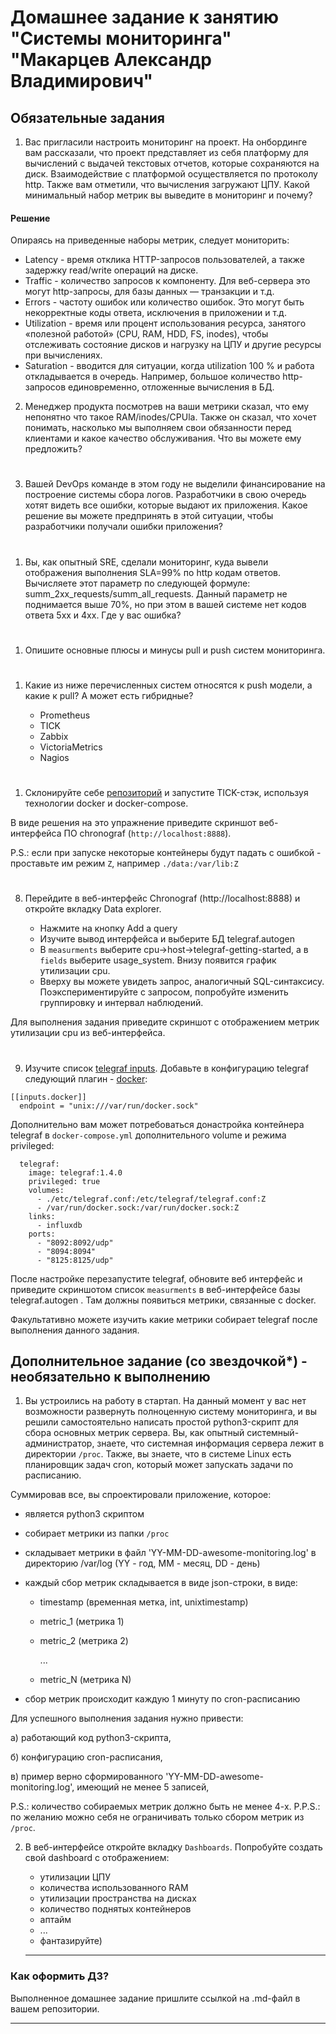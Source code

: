 # Домашнее задание к занятию "Системы мониторинга" "Макарцев Александр Владимирович"

## Обязательные задания

1. Вас пригласили настроить мониторинг на проект. На онбординге вам рассказали, что проект представляет из себя 
платформу для вычислений с выдачей текстовых отчетов, которые сохраняются на диск. Взаимодействие с платформой 
осуществляется по протоколу http. Также вам отметили, что вычисления загружают ЦПУ. Какой минимальный набор метрик вы
выведите в мониторинг и почему?

#### Решение
Опираясь на приведенные наборы метрик, следует мониторить:
- Latency - время отклика HTTP-запросов пользователей, а также задержку read/write операций на диске.
- Traffic - количество запросов к компоненту. Для веб-сервера это могут http-запросы, для базы данных — транзакции и т.д.
- Errors - частоту ошибок или количество ошибок. Это могут быть некорректные коды ответа, исключения в приложении и т.д.
- Utilization - время или процент использования ресурса, занятого «полезной работой» (CPU, RAM, HDD, FS, inodes), чтобы отслеживать состояние дисков и нагрузку на ЦПУ и другие ресурсы при вычислениях.
- Saturation - вводится для ситуации, когда utilization 100 % и работа откладывается в очередь. Например, большое количество http-запросов единовременно, отложенные вычисления в БД.

2. Менеджер продукта посмотрев на ваши метрики сказал, что ему непонятно что такое RAM/inodes/CPUla. Также он сказал, 
что хочет понимать, насколько мы выполняем свои обязанности перед клиентами и какое качество обслуживания. Что вы 
можете ему предложить?
#
3. Вашей DevOps команде в этом году не выделили финансирование на построение системы сбора логов. Разработчики в свою 
очередь хотят видеть все ошибки, которые выдают их приложения. Какое решение вы можете предпринять в этой ситуации, 
чтобы разработчики получали ошибки приложения?
#
1. Вы, как опытный SRE, сделали мониторинг, куда вывели отображения выполнения SLA=99% по http кодам ответов. 
Вычисляете этот параметр по следующей формуле: summ_2xx_requests/summ_all_requests. Данный параметр не поднимается выше 
70%, но при этом в вашей системе нет кодов ответа 5xx и 4xx. Где у вас ошибка?
#
1. Опишите основные плюсы и минусы pull и push систем мониторинга.
#
1. Какие из ниже перечисленных систем относятся к push модели, а какие к pull? А может есть гибридные?

    - Prometheus 
    - TICK
    - Zabbix
    - VictoriaMetrics
    - Nagios
#
1. Склонируйте себе [репозиторий](https://github.com/influxdata/sandbox/tree/master) и запустите TICK-стэк, 
используя технологии docker и docker-compose.

В виде решения на это упражнение приведите скриншот веб-интерфейса ПО chronograf (`http://localhost:8888`). 

P.S.: если при запуске некоторые контейнеры будут падать с ошибкой - проставьте им режим `Z`, например
`./data:/var/lib:Z`
#
8. Перейдите в веб-интерфейс Chronograf (http://localhost:8888) и откройте вкладку Data explorer.
        
    - Нажмите на кнопку Add a query
    - Изучите вывод интерфейса и выберите БД telegraf.autogen
    - В `measurments` выберите cpu->host->telegraf-getting-started, а в `fields` выберите usage_system. Внизу появится график утилизации cpu.
    - Вверху вы можете увидеть запрос, аналогичный SQL-синтаксису. Поэкспериментируйте с запросом, попробуйте изменить группировку и интервал наблюдений.

Для выполнения задания приведите скриншот с отображением метрик утилизации cpu из веб-интерфейса.
#
9. Изучите список [telegraf inputs](https://github.com/influxdata/telegraf/tree/master/plugins/inputs). 
Добавьте в конфигурацию telegraf следующий плагин - [docker](https://github.com/influxdata/telegraf/tree/master/plugins/inputs/docker):
```
[[inputs.docker]]
  endpoint = "unix:///var/run/docker.sock"
```

Дополнительно вам может потребоваться донастройка контейнера telegraf в `docker-compose.yml` дополнительного volume и 
режима privileged:
```
  telegraf:
    image: telegraf:1.4.0
    privileged: true
    volumes:
      - ./etc/telegraf.conf:/etc/telegraf/telegraf.conf:Z
      - /var/run/docker.sock:/var/run/docker.sock:Z
    links:
      - influxdb
    ports:
      - "8092:8092/udp"
      - "8094:8094"
      - "8125:8125/udp"
```

После настройке перезапустите telegraf, обновите веб интерфейс и приведите скриншотом список `measurments` в 
веб-интерфейсе базы telegraf.autogen . Там должны появиться метрики, связанные с docker.

Факультативно можете изучить какие метрики собирает telegraf после выполнения данного задания.

## Дополнительное задание (со звездочкой*) - необязательно к выполнению

1. Вы устроились на работу в стартап. На данный момент у вас нет возможности развернуть полноценную систему 
мониторинга, и вы решили самостоятельно написать простой python3-скрипт для сбора основных метрик сервера. Вы, как 
опытный системный-администратор, знаете, что системная информация сервера лежит в директории `/proc`. 
Также, вы знаете, что в системе Linux есть  планировщик задач cron, который может запускать задачи по расписанию.

Суммировав все, вы спроектировали приложение, которое:
- является python3 скриптом
- собирает метрики из папки `/proc`
- складывает метрики в файл 'YY-MM-DD-awesome-monitoring.log' в директорию /var/log 
(YY - год, MM - месяц, DD - день)
- каждый сбор метрик складывается в виде json-строки, в виде:
  + timestamp (временная метка, int, unixtimestamp)
  + metric_1 (метрика 1)
  + metric_2 (метрика 2)
  
     ...
     
  + metric_N (метрика N)
  
- сбор метрик происходит каждую 1 минуту по cron-расписанию

Для успешного выполнения задания нужно привести:

а) работающий код python3-скрипта,

б) конфигурацию cron-расписания,

в) пример верно сформированного 'YY-MM-DD-awesome-monitoring.log', имеющий не менее 5 записей,

P.S.: количество собираемых метрик должно быть не менее 4-х.
P.P.S.: по желанию можно себя не ограничивать только сбором метрик из `/proc`.

2. В веб-интерфейсе откройте вкладку `Dashboards`. Попробуйте создать свой dashboard с отображением:

    - утилизации ЦПУ
    - количества использованного RAM
    - утилизации пространства на дисках
    - количество поднятых контейнеров
    - аптайм
    - ...
    - фантазируйте)
    
    ---

### Как оформить ДЗ?

Выполненное домашнее задание пришлите ссылкой на .md-файл в вашем репозитории.

---

